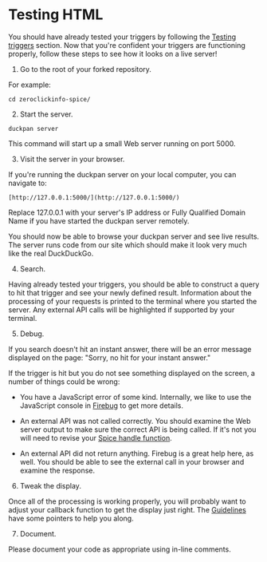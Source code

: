 # Testing HTML

You should have already tested your triggers by following the [Testing triggers](https://github.com/duckduckgo/duckduckgo#testing-triggers) section. Now that you're confident your triggers are functioning properly, follow these steps to see how it looks on a live server!

1. Go to the root of your forked repository.

  For example:

  ```
  cd zeroclickinfo-spice/
  ```

2. Start the server.

  ```
  duckpan server
  ```

  This command will start up a small Web server running on port 5000.

3. Visit the server in your browser.

  If you're running the duckpan server on your local computer, you can navigate to:

    [http://127.0.0.1:5000/](http://127.0.0.1:5000/)

  Replace 127.0.0.1 with your server's IP address or Fully Qualified Domain Name if you have started the duckpan server remotely.

  You should now be able to browse your duckpan server and see live results. The server runs code from our site which should make it look very much like the real DuckDuckGo.

4. Search.

  Having already tested your triggers, you should be able to construct a query to hit that trigger and see your newly defined result. Information about the processing of your requests is printed to the terminal where you started the server. Any external API calls will be highlighted if supported by your terminal.

5. Debug.

  If you search doesn't hit an instant answer, there will be an error message displayed on the page: "Sorry, no hit for your instant answer."

  If the trigger is hit but you do not see something displayed on the screen, a number of things could be wrong:

  - You have a JavaScript error of some kind. Internally, we like to use the JavaScript console in [Firebug](http://getfirebug.com/) to get more details.

  - An external API was not called correctly. You should examine the Web server output to make sure the correct API is being called. If it's not you will need to revise your [Spice handle function](#spice-handle-functions).

  - An external API did not return anything. Firebug is a great help here, as well. You should be able to see the external call in your browser and examine the response.

6. Tweak the display.

  Once all of the processing is working properly, you will probably want to adjust your callback function to get the display just right. The [Guidelines](https://github.com/duckduckgo/duckduckgo#guidelines) have some pointers to help you along.

7. Document.

  Please document your code as appropriate using in-line comments.
